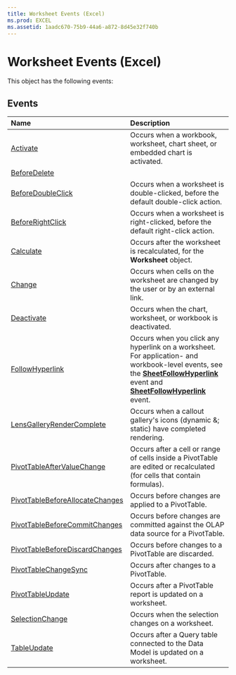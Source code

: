 ```yaml
---
title: Worksheet Events (Excel)
ms.prod: EXCEL
ms.assetid: 1aadc670-75b9-44a6-a872-8d45e32f740b
---
```



# Worksheet Events (Excel)
This object has the following events:

## Events



|**Name**|**Description**|
|:-----|:-----|
|[Activate](worksheet-activate-event-excel.md)|Occurs when a workbook, worksheet, chart sheet, or embedded chart is activated.|
|[BeforeDelete](worksheet-beforedelete-event-excel.md)||
|[BeforeDoubleClick](worksheet-beforedoubleclick-event-excel.md)|Occurs when a worksheet is double-clicked, before the default double-click action.|
|[BeforeRightClick](worksheet-beforerightclick-event-excel.md)|Occurs when a worksheet is right-clicked, before the default right-click action.|
|[Calculate](worksheet-calculate-event-excel.md)|Occurs after the worksheet is recalculated, for the  **Worksheet** object.|
|[Change](worksheet-change-event-excel.md)|Occurs when cells on the worksheet are changed by the user or by an external link.|
|[Deactivate](worksheet-deactivate-event-excel.md)|Occurs when the chart, worksheet, or workbook is deactivated.|
|[FollowHyperlink](worksheet-followhyperlink-event-excel.md)|Occurs when you click any hyperlink on a worksheet. For application- and workbook-level events, see the  **[SheetFollowHyperlink](application-sheetfollowhyperlink-event-excel.md)** event and **[SheetFollowHyperlink](workbook-sheetfollowhyperlink-event-excel.md)** event.|
|[LensGalleryRenderComplete](worksheet-lensgalleryrendercomplete-event-excel.md)|Occurs when a callout gallery's icons (dynamic &; static) have completed rendering.|
|[PivotTableAfterValueChange](worksheet-pivottableaftervaluechange-event-excel.md)|Occurs after a cell or range of cells inside a PivotTable are edited or recalculated (for cells that contain formulas).|
|[PivotTableBeforeAllocateChanges](worksheet-pivottablebeforeallocatechanges-event-excel.md)|Occurs before changes are applied to a PivotTable.|
|[PivotTableBeforeCommitChanges](worksheet-pivottablebeforecommitchanges-event-excel.md)|Occurs before changes are committed against the OLAP data source for a PivotTable.|
|[PivotTableBeforeDiscardChanges](worksheet-pivottablebeforediscardchanges-event-excel.md)|Occurs before changes to a PivotTable are discarded.|
|[PivotTableChangeSync](worksheet-pivottablechangesync-event-excel.md)|Occurs after changes to a PivotTable.|
|[PivotTableUpdate](worksheet-pivottableupdate-event-excel.md)|Occurs after a PivotTable report is updated on a worksheet.|
|[SelectionChange](worksheet-selectionchange-event-excel.md)|Occurs when the selection changes on a worksheet.|
|[TableUpdate](worksheet-tableupdate-event-excel.md)|Occurs after a Query table connected to the Data Model is updated on a worksheet.|


